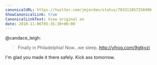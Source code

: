 ```yaml
---
canonicalURL: https://twitter.com/jmjordan/status/783311857258496
ShowCanonicalLink: true
CanonicalLinkText: View original on
date: 2010-11-06T05:35:30+00:00
---
```

@candace_leigh:

> Finally in Philadelphia! Now...we sleep.  http://yfrog.com/9gtkyzj

I'm glad you made it there safely. Kick ass tomorrow.